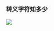 <!--
 * @Descripttion: 
 * @version: 
 * @Author: suckson
 * @Date: 2020-01-02 11:09:09
 * @LastEditors  : suckson
 * @LastEditTime : 2020-01-02 11:10:18
 -->
### 转义字符知多少

<img src="https://suckosn-blog.oss-cn-hangzhou.aliyuncs.com/%E6%93%8D%E4%BD%9C%E7%B3%BB%E7%BB%9F%E6%A6%82%E8%AE%BA/zhuanyi.png"/>